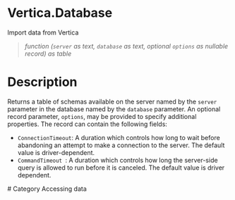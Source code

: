 # Vertica.Database
Import data from Vertica
> _function (<code>server</code> as text, <code>database</code> as text, optional <code>options</code> as nullable record) as table_

# Description 
Returns a table of schemas available on the server named by the <code>server</code> parameter in the database named by the <code>database</code> parameter.
An optional record parameter, <code>options</code>, may be provided to specify additional properties. The record can contain the following fields:
<ul>
    <li><code>ConnectionTimeout</code>: A duration which controls how long to wait before abandoning an attempt to make a connection to the server. The default value is driver-dependent.</li>
    <li><code>CommandTimeout </code>: A duration which controls how long the server-side query is allowed to run before it is canceled. The default value is driver dependent.</li>
</ul>
# Category 
Accessing data
